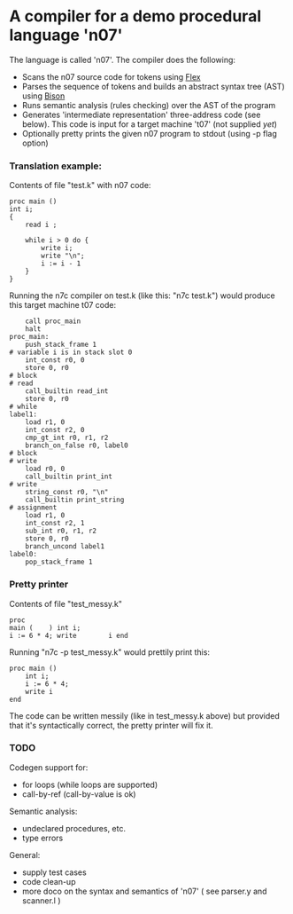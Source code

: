 # A compiler for a demo procedural language 'n07'

The language is called 'n07'. The compiler does the following:
- Scans the n07 source code for tokens using [Flex](https://en.wikipedia.org/wiki/Flex_(lexical_analyser_generator))
- Parses the sequence of tokens and builds an abstract syntax tree (AST) using 
  [Bison](https://en.wikipedia.org/wiki/GNU_Bison)
- Runs semantic analysis (rules checking) over the AST of the program
- Generates 'intermediate representation' three-address code (see 
  below). This code is input for a target machine 't07' (not supplied *yet*)
- Optionally pretty prints the given n07 program to stdout (using -p flag option)


### Translation example:

Contents of file "test.k" with n07 code:
```
proc main ()                        
int i;
{ 
    read i ;

    while i > 0 do {
        write i;
        write "\n";
        i := i - 1
    }
}
```

Running the n7c compiler on test.k (like this: "n7c test.k") would produce this target machine t07 code:
```
    call proc_main
    halt
proc_main:
    push_stack_frame 1
# variable i is in stack slot 0
    int_const r0, 0
    store 0, r0
# block
# read
    call_builtin read_int
    store 0, r0
# while
label1:
    load r1, 0
    int_const r2, 0
    cmp_gt_int r0, r1, r2
    branch_on_false r0, label0
# block
# write
    load r0, 0
    call_builtin print_int
# write
    string_const r0, "\n"
    call_builtin print_string
# assignment
    load r1, 0
    int_const r2, 1
    sub_int r0, r1, r2
    store 0, r0
    branch_uncond label1
label0:
    pop_stack_frame 1
```

### Pretty printer

Contents of file "test_messy.k"

```
proc 
main (    ) int i;
i := 6 * 4; write        i end
```

Running "n7c -p test_messy.k" would prettily print this:

```
proc main ()
    int i;
    i := 6 * 4;
    write i
end
```

The code can be written messily (like in test_messy.k above) but provided 
that it's syntactically correct, the pretty printer will fix it.


### TODO 
Codegen support for:
- for loops (while loops are supported)
- call-by-ref (call-by-value is ok)

Semantic analysis:
- undeclared procedures, etc.
- type errors

General:
- supply test cases
- code clean-up
- more doco on the syntax and semantics of 'n07' ( see parser.y and scanner.l )

<!-- ![Visualisation](Dataflow-visual.PNG) -->
